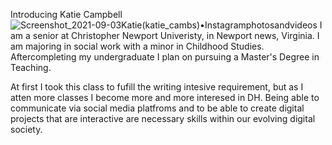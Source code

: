 Introducing Katie Campbell
![Screenshot_2021-09-03Katie(katie_cambs)•Instagramphotosandvideos](https://user-images.githubusercontent.com/89557769/132072612-cf32133e-d455-4a6b-9bd1-66b5abf7f8f7.png)
I am a senior at Christopher Newport Univeristy, in Newport news, Virginia. I am majoring in social work with a minor in Childhood Studies. Aftercompleting my undergraduate I plan on pursuing a Master's Degree in Teaching.

At first I took this class to fufill the writing intesive requirement, but as I atten more classes I become more and more interesed in DH. Being able to communicate via social media platfroms and to be able to create digital projects that are interactive are necessary skills within our evolving digital society.
